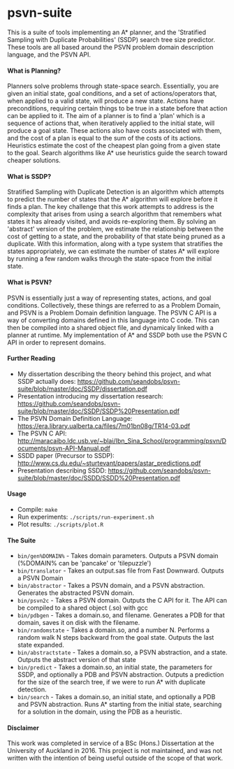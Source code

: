 # psvn-suite
This is a suite of tools implementing an A\* planner, and the 'Stratified Sampling with Duplicate Probabilities' (SSDP) search tree size predictor. These tools are all based around the PSVN problem domain description language, and the PSVN API.

#### What is Planning?
Planners solve problems through state-space search. Essentially, you are given an initial state, goal conditions, and
a set of actions/operators that, when applied to a valid state, will produce a new state. Actions have preconditions,
requiring certain things to be true in a state before that action can be applied to it. The aim of a planner is to find
a 'plan' which is a sequence of actions that, when iteratively applied to the initial state, will produce a goal state.
These actions also have costs associated with them, and the cost of a plan is equal to the sum of the costs of its actions.
Heuristics estimate the cost of the cheapest plan going from a given state to the goal. Search algorithms like A\* use heuristics
guide the search toward cheaper solutions.

#### What is SSDP?
Stratified Sampling with Duplicate Detection is an algorithm which attempts to predict the number of states
that the A\* algorithm will explore before it finds a plan. The key challenge that this work attempts to address is
the complexity that arises from using a search algorithm that remembers what states it has already visited, and
avoids re-exploring them. By solving an 'abstract' version of the problem, we estimate the relationship between the cost of getting to a state, and the probability of that state being pruned as a duplicate. With this information, along with a type system that stratifies
the states appropriately, we can estimate the number of states A\* will explore by running a few random walks through the state-space from the initial state.

#### What is PSVN?
PSVN is essentially just a way of representing states, actions, and goal conditions. Collectively, these things are referred to as a Problem Domain, and PSVN is a Problem Domain definition language. The PSVN C API is a way of converting domains defined in this 
language into C code. This can then be compiled into a shared object file, and dynamicaly linked with a planner at runtime. My
implementation of A\* and SSDP both use the PSVN C API in order to represent domains.

#### Further Reading
* My dissertation describing the theory behind this project, and what SSDP actually does: https://github.com/seandobs/psvn-suite/blob/master/doc/SSDP/dissertation.pdf
* Presentation introducing my dissertation research: https://github.com/seandobs/psvn-suite/blob/master/doc/SSDP/SSDP%20Presentation.pdf
* The PSVN Domain Definition Language: https://era.library.ualberta.ca/files/7m01bn08g/TR14-03.pdf
* The PSVN C API: http://maracaibo.ldc.usb.ve/~blai/Ibn_Sina_School/programming/psvn/Documents/psvn-API-Manual.pdf
* SSDD paper (Precursor to SSDP): http://www.cs.du.edu/~sturtevant/papers/astar_predictions.pdf
* Presentation describing SSDD: https://github.com/seandobs/psvn-suite/blob/master/doc/SSDD/SSDD%20Presentation.pdf

#### Usage
* Compile: `make`
* Run experiments: `./scripts/run-experiment.sh`
* Plot results: `./scripts/plot.R`

#### The Suite
* `bin/gen%DOMAIN%` - Takes domain parameters. Outputs a PSVN domain (%DOMAIN% can be 'pancake' or 'tilepuzzle')
* `bin/translator` - Takes an output.sas file from Fast Downward. Outputs a PSVN Domain
* `bin/abstractor` - Takes a PSVN domain, and a PSVN abstraction. Generates the abstracted PSVN domain.
* `bin/psvn2c` - Takes a PSVN domain. Outputs the C API for it. The API can be compiled to a shared object (.so) with gcc
* `bin/pdbgen` - Takes a domain.so, and filename. Generates a PDB for that domain, saves it on disk with the filename.
* `bin/randomstate` - Takes a domain.so, and a number N. Performs a random walk N steps backward from the goal state. Outputs the last state expanded.
* `bin/abstractstate` - Takes a domain.so, a PSVN abstraction, and a state. Outputs the abstract version of that state
* `bin/predict` - Takes a domain.so, an initial state, the parameters for SSDP, and optionally a PDB and PSVN abstraction. Outputs a prediction for the size of the search tree, if we were to run A\* with duplicate detection.
* `bin/search` - Takes a domain.so, an initial state, and optionally a PDB and PSVN abstraction. Runs A\* starting from the initial state, searching for a solution in the domain, using the PDB as a heuristic.

#### Disclaimer
This work was completed in service of a BSc (Hons.) Dissertation at the University of Auckland in 2016. This project is not maintained, and was not written with the intention of being useful outside of the scope of that work.
